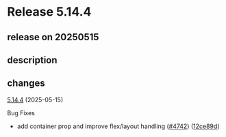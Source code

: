 # Release 5.14.4

## release on 20250515

## description

## changes

<a href="https://github.com/callstack/react-native-paper/compare/v5.14.3...v5.14.4">5.14.4</a> (2025-05-15)

Bug Fixes

* add container prop and improve flex/layout handling (<a href="https://github.com/callstack/react-native-paper/issues/4742" data-hovercard-type="pull_request" data-hovercard-url="/callstack/react-native-paper/pull/4742/hovercard">#4742</a>) (<a href="https://github.com/callstack/react-native-paper/commit/12ce89db0fcfb0695ec1038adc89d32b215f3fb8">12ce89d</a>)

